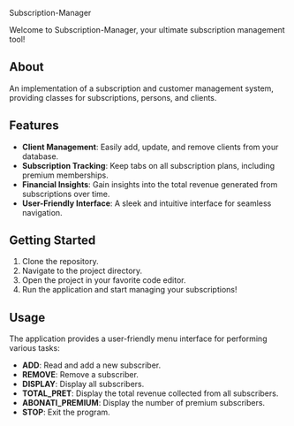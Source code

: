  Subscription-Manager

Welcome to Subscription-Manager, your ultimate subscription management tool!

## About

An implementation of a subscription and customer management system, providing classes for subscriptions, persons, and clients.

## Features

- **Client Management**: Easily add, update, and remove clients from your database.
- **Subscription Tracking**: Keep tabs on all subscription plans, including premium memberships.
- **Financial Insights**: Gain insights into the total revenue generated from subscriptions over time.
- **User-Friendly Interface**: A sleek and intuitive interface for seamless navigation.

## Getting Started

1. Clone the repository.
2. Navigate to the project directory.
3. Open the project in your favorite code editor.
4. Run the application and start managing your subscriptions!

## Usage


The application provides a user-friendly menu interface for performing various tasks:

- **ADD**: Read and add a new subscriber.
- **REMOVE**: Remove a subscriber.
- **DISPLAY**: Display all subscribers.
- **TOTAL_PRET**: Display the total revenue collected from all subscribers.
- **ABONATI_PREMIUM**: Display the number of premium subscribers.
- **STOP**: Exit the program.

